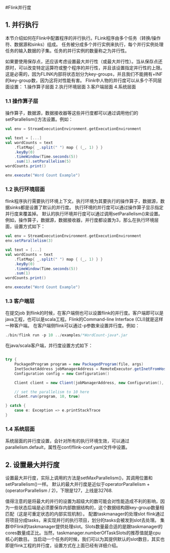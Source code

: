 #Flink并行度

## 1. 并行执行
本节介绍如何在Flink中配置程序的并行执行。FLink程序由多个任务（转换/操作符、数据源和sinks）组成。
任务被分成多个并行实例来执行，每个并行实例处理任务的输入数据的子集。任务的并行实例的数量称之为并行性。

如果要使用保存点，还应该考虑设置最大并行性（或最大并行性）。当从保存点还原时，可以改变特定运算符或整个程序的并行性，并且该设置指定并行性的上限。
这是必需的，因为FLINK内部将状态划分为key-groups，并且我们不能拥有+INF的key-group数，因为这将对性能有害。
Flink中人物的并行度可以从多个不同层面设置：
1.操作算子层面
2.执行环境层面
3.客户端层面
4.系统层面

### 1.1 操作算子层
操作算子，数据源，数据接收器等这些并行度都可以通过调用他们的setParallelism()方法设置。例如：
```scala
val env = StreamExecutionEnvironment.getExecutionEnvironment

val text = [...]
val wordCounts = text
    .flatMap{ _.split(" ") map { (_, 1) } }
    .keyBy(0)
    .timeWindow(Time.seconds(5))
    .sum(1).setParallelism(5)
wordCounts.print()

env.execute("Word Count Example")
```
### 1.2 执行环境层面
flink程序执行需要执行环境上下文。执行环境为其要执行的操作算子，数据源，数据sinks都是设置了默认的并行度。
执行环境的并行度可以通过操作算子显示指定并行度来覆盖掉。
默认的执行环境并行度可以通过调用setParallelism()来设置。例如，操作算子，数据源，数据接收器，并行度都设置为3，那么在执行环境层面，设置方式如下：
```scala
val env = StreamExecutionEnvironment.getExecutionEnvironment
env.setParallelism(3)

val text = [...]
val wordCounts = text
    .flatMap{ _.split(" ") map { (_, 1) } }
    .keyBy(0)
    .timeWindow(Time.seconds(5))
    .sum(1)
wordCounts.print()

env.execute("Word Count Example")
```

### 1.3 客户端层

在提交job 到flink的时候，在客户端侧也可以设置flink的并行度。客户端即可以是java工程，也可以是scala工程。Flink的Command-line Interface (CLI)就是这样一种客户端。
在客户端侧flink可以通过-p参数来设置并行度。例如：
```scala
./bin/flink run -p 10 ../examples/*WordCount-java*.jar

```

在java/scala客户端，并行度设置方式如下：
```scala

try {
    PackagedProgram program = new PackagedProgram(file, args)
    InetSocketAddress jobManagerAddress = RemoteExecutor.getInetFromHostport("localhost:6123")
    Configuration config = new Configuration()

    Client client = new Client(jobManagerAddress, new Configuration(), program.getUserCodeClassLoader())

    // set the parallelism to 10 here
    client.run(program, 10, true)

} catch {
    case e: Exception => e.printStackTrace
}
```
### 1.4 系统层面

系统层面的并行度设置，会针对所有的执行环境生效，可以通过parallelism.default，属性在conf/flink-conf.yaml文件中设置。

## 2. 设置最大并行度
设置最大并行度，实际上调用的方法是setMaxParallelism()，其调用位置和setParallelism()一样。
默认的最大并行度是近似于operatorParallelism + (operatorParallelism / 2)，下限是127，上线是32768.

值得注意的是将最大的并行的设置为超级大的数可能会对性能造成不利的影响，因为一些状态后端是必须要保存内部数据结构的，这个数据结构跟key-group数量相匹配（这是可重定状态的内部实现机制）。
配置taskmanager的处理slot
flink通过将项目分成tasks，来实现并行的执行项目，划分的tasks会被发到slot去处理。
集群中Flink的taskmanager提供处理slot。Slots数量最合适的是跟taskmanager的cores数量成正比。当然，taskmanager.numberOfTaskSlots的推荐值就是cpu核心的数目。
当启动一个任务的时候，我们可以为其提供默认的slot数目，其实也即是flink工程的并行度，设置方式在上面已经有详细介绍。



